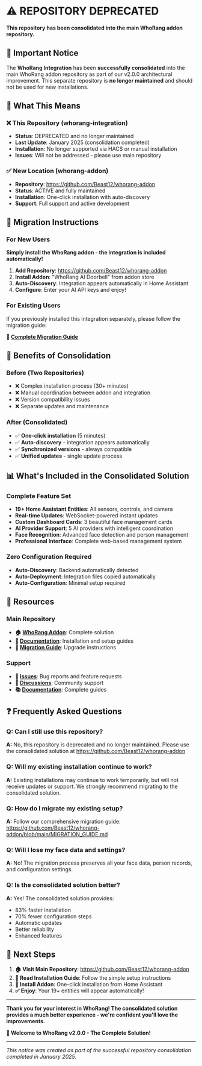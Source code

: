 # ⚠️ REPOSITORY DEPRECATED

**This repository has been consolidated into the main WhoRang addon repository.**

## 🚨 Important Notice

The **WhoRang Integration** has been **successfully consolidated** into the main WhoRang addon repository as part of our v2.0.0 architectural improvement. This separate repository is **no longer maintained** and should not be used for new installations.

## 🎯 What This Means

### ❌ **This Repository (whorang-integration)**
- **Status**: DEPRECATED and no longer maintained
- **Last Update**: January 2025 (consolidation completed)
- **Installation**: No longer supported via HACS or manual installation
- **Issues**: Will not be addressed - please use main repository

### ✅ **New Location (whorang-addon)**
- **Repository**: https://github.com/Beast12/whorang-addon
- **Status**: ACTIVE and fully maintained
- **Installation**: One-click installation with auto-discovery
- **Support**: Full support and active development

## 🚀 Migration Instructions

### **For New Users**
**Simply install the WhoRang addon - the integration is included automatically!**

1. **Add Repository**: https://github.com/Beast12/whorang-addon
2. **Install Addon**: "WhoRang AI Doorbell" from addon store
3. **Auto-Discovery**: Integration appears automatically in Home Assistant
4. **Configure**: Enter your AI API keys and enjoy!

### **For Existing Users**
If you previously installed this integration separately, please follow the migration guide:

**📖 [Complete Migration Guide](https://github.com/Beast12/whorang-addon/blob/main/MIGRATION_GUIDE.md)**

## 🎉 Benefits of Consolidation

### **Before (Two Repositories)**
- ❌ Complex installation process (30+ minutes)
- ❌ Manual coordination between addon and integration
- ❌ Version compatibility issues
- ❌ Separate updates and maintenance

### **After (Consolidated)**
- ✅ **One-click installation** (5 minutes)
- ✅ **Auto-discovery** - integration appears automatically
- ✅ **Synchronized versions** - always compatible
- ✅ **Unified updates** - single update process

## 📊 What's Included in the Consolidated Solution

### **Complete Feature Set**
- **19+ Home Assistant Entities**: All sensors, controls, and camera
- **Real-time Updates**: WebSocket-powered instant updates
- **Custom Dashboard Cards**: 3 beautiful face management cards
- **AI Provider Support**: 5 AI providers with intelligent coordination
- **Face Recognition**: Advanced face detection and person management
- **Professional Interface**: Complete web-based management system

### **Zero Configuration Required**
- **Auto-Discovery**: Backend automatically detected
- **Auto-Deployment**: Integration files copied automatically
- **Auto-Configuration**: Minimal setup required

## 🔗 Resources

### **Main Repository**
- **🏠 [WhoRang Addon](https://github.com/Beast12/whorang-addon)**: Complete solution
- **📖 [Documentation](https://github.com/Beast12/whorang-addon/blob/main/README.md)**: Installation and setup guides
- **🔧 [Migration Guide](https://github.com/Beast12/whorang-addon/blob/main/MIGRATION_GUIDE.md)**: Upgrade instructions

### **Support**
- **🐛 [Issues](https://github.com/Beast12/whorang-addon/issues)**: Bug reports and feature requests
- **💬 [Discussions](https://github.com/Beast12/whorang-addon/discussions)**: Community support
- **📚 [Documentation](https://github.com/Beast12/whorang-addon/tree/main/docs)**: Complete guides

## ❓ Frequently Asked Questions

### **Q: Can I still use this repository?**
**A:** No, this repository is deprecated and no longer maintained. Please use the consolidated solution at https://github.com/Beast12/whorang-addon

### **Q: Will my existing installation continue to work?**
**A:** Existing installations may continue to work temporarily, but will not receive updates or support. We strongly recommend migrating to the consolidated solution.

### **Q: How do I migrate my existing setup?**
**A:** Follow our comprehensive migration guide: https://github.com/Beast12/whorang-addon/blob/main/MIGRATION_GUIDE.md

### **Q: Will I lose my face data and settings?**
**A:** No! The migration process preserves all your face data, person records, and configuration settings.

### **Q: Is the consolidated solution better?**
**A:** Yes! The consolidated solution provides:
- 83% faster installation
- 70% fewer configuration steps
- Automatic updates
- Better reliability
- Enhanced features

## 🎯 Next Steps

1. **🏠 Visit Main Repository**: https://github.com/Beast12/whorang-addon
2. **📖 Read Installation Guide**: Follow the simple setup instructions
3. **🚀 Install Addon**: One-click installation from Home Assistant
4. **✅ Enjoy**: Your 19+ entities will appear automatically!

---

**Thank you for your interest in WhoRang! The consolidated solution provides a much better experience - we're confident you'll love the improvements.**

**🎉 Welcome to WhoRang v2.0.0 - The Complete Solution!**

---

*This notice was created as part of the successful repository consolidation completed in January 2025.*
